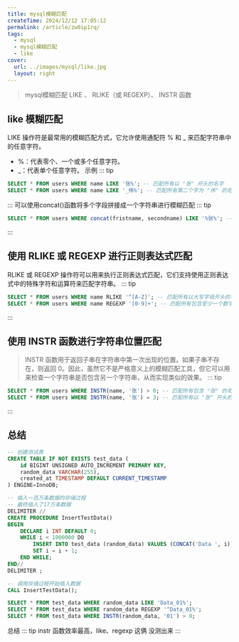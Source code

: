 ```yaml
---
title: mysql模糊匹配
createTime: 2024/12/12 17:05:12
permalink: /article/zw0ip1rq/
tags:
  - mysql
  - mysql模糊匹配
  - like
cover:
  url: ../images/mysql/like.jpg
  layout: right
---
```

>mysql模糊匹配 LIKE 、 RLIKE（或 REGEXP）、 INSTR 函数

<!-- more -->

## like 模糊匹配
LIKE 操作符是最常用的模糊匹配方式，它允许使用通配符 % 和 _ 来匹配字符串中的任意字符。

- %：代表零个、一个或多个任意字符。
- _：代表单个任意字符。
示例
::: tip
``` sql
SELECT * FROM users WHERE name LIKE '张%'; -- 匹配所有以 "张" 开头的名字
SELECT * FROM users WHERE name LIKE '_伟%'; -- 匹配所有第二个字为 "伟" 的名字
``` 
:::
可以使用concat()函数将多个字段拼接成一个字符串进行模糊匹配
::: tip
``` sql
SELECT * FROM users WHERE concat(fristname, secondname) LIKE '%张%'; -- 匹配所有包含 "张" 的名字和年龄
``` 
:::

## 使用 RLIKE 或 REGEXP 进行正则表达式匹配
RLIKE 或 REGEXP 操作符可以用来执行正则表达式匹配，它们支持使用正则表达式中的特殊字符和运算符来匹配字符串。
::: tip
``` sql
SELECT * FROM users WHERE name RLIKE '^[A-Z]'; -- 匹配所有以大写字母开头的名字
SELECT * FROM users WHERE name REGEXP '[0-9]+'; -- 匹配所有包含至少一个数字的字符串
``` 
:::

## 使用 INSTR 函数进行字符串位置匹配
>INSTR 函数用于返回子串在字符串中第一次出现的位置。如果子串不存在，则返回 0。因此，虽然它不是严格意义上的模糊匹配工具，但它可以用来检查一个字符串是否包含另一个字符串，从而实现类似的效果。
::: tip
``` sql
SELECT * FROM users WHERE INSTR(name, '张') > 0; -- 匹配所有包含 "张" 的名字
SELECT * FROM users WHERE INSTR(name, '张') = 3; -- 匹配所有以 "张" 开头的名字
``` 
:::

## 总结
```sql
-- 创建测试表
CREATE TABLE IF NOT EXISTS test_data (
    id BIGINT UNSIGNED AUTO_INCREMENT PRIMARY KEY,
    random_data VARCHAR(255),
    created_at TIMESTAMP DEFAULT CURRENT_TIMESTAMP
) ENGINE=InnoDB;

-- 插入一百万条数据的存储过程
-- 最终插入了17万条数据
DELIMITER //
CREATE PROCEDURE InsertTestData()
BEGIN
    DECLARE i INT DEFAULT 0;
    WHILE i < 1000000 DO
        INSERT INTO test_data (random_data) VALUES (CONCAT('Data ', i));
        SET i = i + 1;
    END WHILE;
END//
DELIMITER ;

-- 调用存储过程开始插入数据
CALL InsertTestData();
```

```sql
SELECT * FROM test_data WHERE random_data LIKE 'Data_01%';
SELECT * FROM test_data WHERE random_data REGEXP '^Data_01%';
SELECT * FROM test_data WHERE INSTR(random_data, '01') > 0;
```
总结
::: tip
instr 函数效率最高，like、regexp 这俩  没测出来
:::


